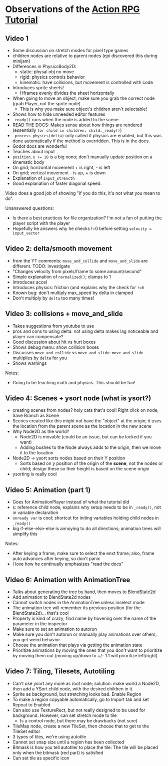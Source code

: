 # Observations of the [Action RPG Tutorial](https://www.youtube.com/playlist?list=PL9FzW-m48fn2SlrW0KoLT4n5egNdX-W9a)

## Video 1

* Some discussion on stretch modes for pixel type games
* children nodes are relative to parent nodes (epi discovered this during minijam)
* Differences in PhysicsBody2D:
  * static: physal obj no move
  * rigid: physics controls behavior
  * kinematic: have collisions, but movement is controlled with code
* Introduces sprite sheets!
  * Hframes evenly divides the sheet horizontally
* When going to move an object, make sure you grab the correct node (grab Player, not the sprite node)
  * This is why you make sure object's children aren't selectable! 
* Shows how to hide unneeded editor features
* `_ready()` runs when the node is added to the scene
* READ THE DOCS: Makes sense about how things are rendered (essentially `for child in children: child._ready()`)
* `_process_physics(delta)` only called if physics are enabled, but this was done automatically if the method is overridden. This is in the docs.
* Godot docs are wonderful
* Teaches about input
* `position.x += 10` is a big nono; don't manually update position on a kinematic body
* On grid; horizontal movement + is right, - is left
* On grid; vertical movement - is up, + is down
* Explanation of `input_strencth`
* Good explanation of faster diagonal speed.



Video does a good job of showing "if you do this, it's not what you mean to do".

Unanswered questions:

* Is there a best practices for file organization? I'm not a fan of putting the player script with the player 
* Hopefully he answers why he checks !=0 before setting `velocity = input_vector`

## Video 2: delta/smooth movement

* from the YT comments: `move_and_collide` and `move_and_slide` are different. TODO: investigate
* "Changes velocity from pixels/frame to some amount/second"
* Simple explanation of `normalized()`; clamps to 1
* Introduces accel
* Introduces physics: friction (and explains why the check for `!=0`
* Known bug: don't multiply max_speed by delta in clamped
* Don't multiply by `delta` too many times!

## Video 3: collisions + move_and_slide

* Takes suggestions from youtube to use 
* pros and cons to using delta: not using delta makes lag noticeable and player can compensate?
* Good discussion about hit vs hurt boxes
* Shows debug menu: show collision boxes
* Discusses `move_and_collide` vs `move_and_slide`: `move_and_slide` multiplies by `delta` for you
* Shows warnings

Notes:
* Going to be teaching math and physics.  This should be fun!

## Video 4: Scenes + ysort node (what is ysort?)

* creating scenes from nodes? holy cats that's cool! Right click on node, Save Branch as Scene
* Scenes created like this might not have the "object" at the origin; it uses the location from the parent scene as the location in the new scene
* Why Node2D as the world?
  * Node2D is movable (could be an issue, but can be locked if you want)
  * Adding bushes to the Node always adds to the origin, then we move it to the location
* Node2D -> ysort sorts nodes based on their Y position
  * Sorts based on y position of the origin of the **scene**, not the nodes or child; design these so their height is based on the scene origin
* ysorting is really cool

## Video 5: Animation (part 1)

* Goes for AnimationPlayer instead of what the tutorial did
* `$`: reference child node, explains why setup needs to be in `_ready()`, not in variable declaration
* `onready var` is cool; shortcut for initing variables holding child nodes in `_ready()`
* big if-else-else-else is annoying to do all directions; animation trees will simplify this



Notes:

* After keying a frame, make sure to select the enxt frame; also, frame auto advances after keying, so don't panic
* I love how he continually emphasizes "read the docs"

## Video 6: Animation with AnimationTree

* Talks about generating the tree by hand, then moves to BlendState2d
* Add animation to BlendState2d nodes
* Cannot switch nodes in the AnimationTree unless inselect mode
* The animation tree will remember its previous position (for the BlendState2d)... that's cool
* Property is kind of crazy; find name by hovering over the name of the parameter in the inspector
* Make sure to set an animation to autorun
* Make sure you don't autorun or manually play animations over others; you get weird behavior
* Choose the animation that plays via getting the animation state
* Prioritize animations by moving the ones that you don't want to prioritize by moving them out (moving up/down to +/- 1.1 will prioritize left/right)

## Video 7: Tiling, Tilesets, Autotiling

* Can't use ysort any more as root node; solution: make world a Node2D, then add a YSort child node, with the desired children in it.
* Sprite as background, but stretching looks bad. Enable Region
* To make a region copyable automatically, go to Import tab and set Repeat to Enabled
* Can also use TextureRect, but not really designed to be used for background.  However, can set stretch mode to tile
  * Is a control node, but there may be drawbacks (not sure)
* TileMap node, create a new TileSet, then choose that to get to the TileSet editor
* 3 types of tiles, we're using autotile
* Cannot set snap size until a region has been collected
* Bitmask is how you tell autotiler to place the tile: The tile will be placed only when the bitmask (red part) is satisfied
* Can set tile as specific icon



